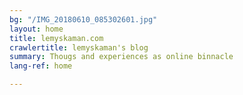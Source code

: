 ```yaml
---
bg: "/IMG_20180610_085302601.jpg"
layout: home
title: lemyskaman.com
crawlertitle: lemyskaman's blog
summary: Thougs and experiences as online binnacle
lang-ref: home

---
```

